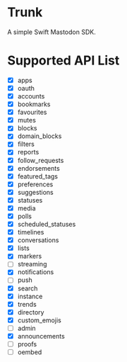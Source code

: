 # Trunk

A simple Swift Mastodon SDK.

# Supported API List

- [x] apps
- [x] oauth
- [x] accounts
- [x] bookmarks
- [x] favourites
- [x] mutes
- [x] blocks
- [x] domain_blocks
- [x] filters
- [x] reports
- [x] follow_requests
- [x] endorsements
- [x] featured_tags
- [x] preferences
- [x] suggestions
- [x] statuses
- [x] media
- [x] polls
- [x] scheduled_statuses
- [x] timelines
- [x] conversations
- [x] lists
- [x] markers
- [ ] streaming
- [x] notifications
- [ ] push
- [x] search
- [x] instance
- [x] trends
- [x] directory
- [x] custom_emojis
- [ ] admin
- [x] announcements
- [ ] proofs
- [ ] oembed
